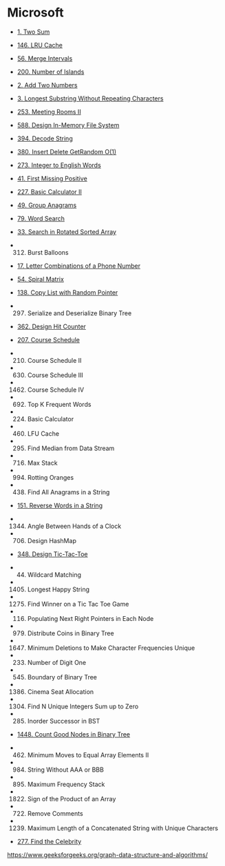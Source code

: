 # Microsoft

- [1. Two Sum](/leetcode/1.md)
- [146. LRU Cache](/leetcode/146.md)
- [56. Merge Intervals](/leetcode/56.md)
- [200. Number of Islands](/leetcode/200.md)
- [2. Add Two Numbers](/leetcode/2.md)
- [3. Longest Substring Without Repeating Characters](/leetcode/3.md)
- [253. Meeting Rooms II](/leetcode/253.md)
- [588. Design In-Memory File System](/leetcode/588.md)
- [394. Decode String](/leetcode/394.md)
- [380. Insert Delete GetRandom O(1)](/leetcode/380.md)
- [273. Integer to English Words](/leetcode/273.md)
- [41. First Missing Positive](/leetcode/41.md)
- [227. Basic Calculator II](/leetcode/227.md)
- [49. Group Anagrams](/leetcode/49.md)
- [79. Word Search](/leetcode/79.md)
- [33. Search in Rotated Sorted Array](/leetcode/33.md)
- 312. Burst Balloons
- [17. Letter Combinations of a Phone Number](/leetcode/17.md)
- [54. Spiral Matrix](/leetcode/54.md)
- [138. Copy List with Random Pointer](/leetcode/138.md)
- 297. Serialize and Deserialize Binary Tree
- [362. Design Hit Counter](/leetcode/362.md)
- [207. Course Schedule](/leetcode/207.md)
- 210. Course Schedule II
- 630. Course Schedule III
- 1462. Course Schedule IV
- 692. Top K Frequent Words
- 224. Basic Calculator
- 460. LFU Cache
- 295. Find Median from Data Stream
- 716. Max Stack
- 994. Rotting Oranges
- 438. Find All Anagrams in a String
- [151. Reverse Words in a String](/leetcode/151.md)
- 1344. Angle Between Hands of a Clock
- 706. Design HashMap
- [348. Design Tic-Tac-Toe](/leetcode/348.md)
- 44. Wildcard Matching
- 1405. Longest Happy String
- 1275. Find Winner on a Tic Tac Toe Game
- 116. Populating Next Right Pointers in Each Node
- 979. Distribute Coins in Binary Tree
- 1647. Minimum Deletions to Make Character Frequencies Unique
- 233. Number of Digit One
- 545. Boundary of Binary Tree
- 1386. Cinema Seat Allocation
- 1304. Find N Unique Integers Sum up to Zero
- 285. Inorder Successor in BST
- [1448. Count Good Nodes in Binary Tree](/leetcode/1448.md)
- 462. Minimum Moves to Equal Array Elements II
- 984. String Without AAA or BBB
- 895. Maximum Frequency Stack
- 1822. Sign of the Product of an Array



- 722. Remove Comments
- 1239. Maximum Length of a Concatenated String with Unique Characters
- [277. Find the Celebrity](/leetcode/277.md)


https://www.geeksforgeeks.org/graph-data-structure-and-algorithms/